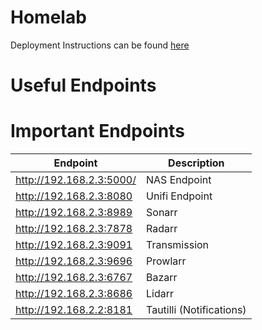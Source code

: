 # Homelab
Deployment Instructions can be found [here](docs/README.md)


# Useful Endpoints
# Important Endpoints
| Endpoint                 | Description              |
| ------------------------ | ------------------------ |
| http://192.168.2.3:5000/ | NAS Endpoint             |
| http://192.168.2.3:8080  | Unifi Endpoint           |
| http://192.168.2.3:8989  | Sonarr                   |
| http://192.168.2.3:7878  | Radarr                   |
| http://192.168.2.3:9091  | Transmission             |
| http://192.168.2.3:9696  | Prowlarr                 |
| http://192.168.2.3:6767  | Bazarr                   |
| http://192.168.2.3:8686  | Lidarr                    |
| http://192.168.2.2:8181  | Tautilli (Notifications) |
